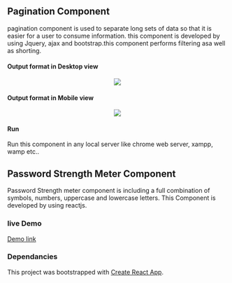 ## Pagination Component
pagination component is used to separate long sets of data so that it is easier for a user to consume information. this component is developed by using Jquery, ajax and bootstrap.this component performs filtering asa well as shorting.
#### Output format in Desktop view
<p align='center'><img src="./desktop-view.PNG" /></p>

#### Output format in Mobile view
<p align='center'><img src="./Mobile view.PNG" /></p>

#### Run 
Run this component in any local server like chrome web server, xampp, wamp etc..

## Password Strength Meter Component
Password Strength meter component is including a full combination of symbols, numbers, uppercase and lowercase letters. This Component is developed by using reactjs.

### live Demo
[Demo link](https://stackblitz.com/edit/react-ab9dqa)

### Dependancies
This project was bootstrapped with [Create React App](https://github.com/facebook/create-react-app).
